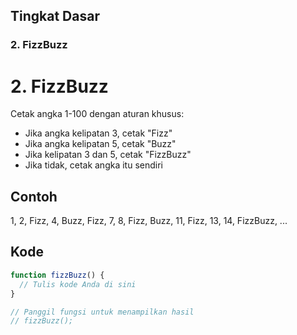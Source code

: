 ## Tingkat Dasar

### 2. FizzBuzz

# 2. FizzBuzz

Cetak angka 1-100 dengan aturan khusus:
- Jika angka kelipatan 3, cetak "Fizz"
- Jika angka kelipatan 5, cetak "Buzz"
- Jika kelipatan 3 dan 5, cetak "FizzBuzz"
- Jika tidak, cetak angka itu sendiri

## Contoh

1, 2, Fizz, 4, Buzz, Fizz, 7, 8, Fizz, Buzz, 11, Fizz, 13, 14, FizzBuzz, ...

## Kode

```javascript
function fizzBuzz() {
  // Tulis kode Anda di sini
}

// Panggil fungsi untuk menampilkan hasil
// fizzBuzz();